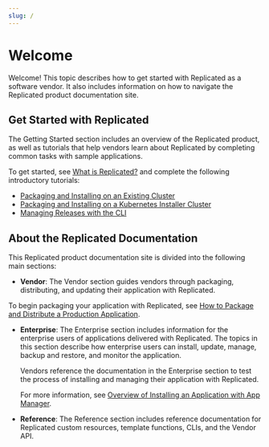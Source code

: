 ```yaml
---
slug: /
---
```

# Welcome

Welcome! This topic describes how to get started with Replicated as a software vendor. It also includes information on how to navigate the Replicated product documentation site.

## Get Started with Replicated

The Getting Started section includes an overview of the Replicated product, as well as tutorials that help vendors learn about Replicated by completing common tasks with sample applications.

To get started, see [What is Replicated?](intro-replicated) and complete the following introductory tutorials:
* [Packaging and Installing on an Existing Cluster](tutorial-installing-with-existing-cluster)
* [Packaging and Installing on a Kubernetes Installer Cluster](tutorial-installing-without-existing-cluster)
* [Managing Releases with the CLI](tutorial-installing-with-cli)

## About the Replicated Documentation

This Replicated product documentation site is divided into the following main sections:

 * **Vendor**: The Vendor section guides vendors through packaging,
 distributing, and updating their application with Replicated.

 To begin packaging your application with Replicated, see [How to Package and Distribute a Production Application](vendor/distributing-workflow).

 * **Enterprise**: The Enterprise section includes information for the enterprise users
 of applications delivered with Replicated. The topics in this section describe
 how enterprise users can install, update, manage, backup and restore, and monitor the application.

   Vendors reference the documentation in the Enterprise section to test the process of installing and managing their application with Replicated.

   For more information, see [Overview of Installing an Application with App Manager](enterprise/installing-overview).

* **Reference**: The Reference section includes reference documentation for Replicated custom resources, template functions, CLIs, and the Vendor API.
